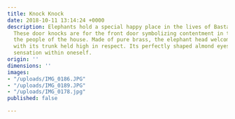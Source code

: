 ```yaml
---
title: Knock Knock
date: 2018-10-11 13:14:24 +0000
description: Elephants hold a special happy place in the lives of Bastar tribals.
  These door knocks are for the front door symbolizing contentment in the lives of
  the people of the house. Made of pure brass, the elephant head welcomes everyone
  with its trunk held high in respect. Its perfectly shaped almond eyes emit a calming
  sensation within oneself.
origin: ''
dimensions: ''
images:
- "/uploads/IMG_0186.JPG"
- "/uploads/IMG_0189.JPG"
- "/uploads/IMG_0178.jpg"
published: false

---
```

